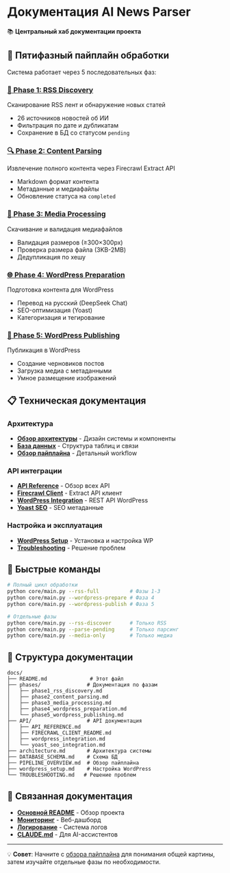 # Документация AI News Parser

📚 **Центральный хаб документации проекта**

## 🔄 Пятифазный пайплайн обработки

Система работает через 5 последовательных фаз:

### [📡 Phase 1: RSS Discovery](phases/phase1_rss_discovery.md)
Сканирование RSS лент и обнаружение новых статей
- 26 источников новостей об ИИ
- Фильтрация по дате и дубликатам
- Сохранение в БД со статусом `pending`

### [🔍 Phase 2: Content Parsing](phases/phase2_content_parsing.md)
Извлечение полного контента через Firecrawl Extract API
- Markdown формат контента
- Метаданные и медиафайлы
- Обновление статуса на `completed`

### [📸 Phase 3: Media Processing](phases/phase3_media_processing.md)
Скачивание и валидация медиафайлов
- Валидация размеров (≥300×300px)
- Проверка размера файла (3KB-2MB)
- Дедупликация по хешу

### [🌐 Phase 4: WordPress Preparation](phases/phase4_wordpress_preparation.md)
Подготовка контента для WordPress
- Перевод на русский (DeepSeek Chat)
- SEO-оптимизация (Yoast)
- Категоризация и тегирование

### [📝 Phase 5: WordPress Publishing](phases/phase5_wordpress_publishing.md)
Публикация в WordPress
- Создание черновиков постов
- Загрузка медиа с метаданными
- Умное размещение изображений

## 📋 Техническая документация

### Архитектура
- **[Обзор архитектуры](architecture.md)** - Дизайн системы и компоненты
- **[База данных](DATABASE_SCHEMA.md)** - Структура таблиц и связи
- **[Обзор пайплайна](PIPELINE_OVERVIEW.md)** - Детальный workflow

### API интеграции
- **[API Reference](API/API_REFERENCE.md)** - Обзор всех API
- **[Firecrawl Client](API/FIRECRAWL_CLIENT_README.md)** - Extract API клиент
- **[WordPress Integration](API/wordpress_integration.md)** - REST API WordPress
- **[Yoast SEO](API/yoast_seo_integration.md)** - SEO метаданные

### Настройка и эксплуатация
- **[WordPress Setup](wordpress_setup.md)** - Установка и настройка WP
- **[Troubleshooting](TROUBLESHOOTING.md)** - Решение проблем

## 🚀 Быстрые команды

```bash
# Полный цикл обработки
python core/main.py --rss-full          # Фазы 1-3
python core/main.py --wordpress-prepare # Фаза 4
python core/main.py --wordpress-publish # Фаза 5

# Отдельные фазы
python core/main.py --rss-discover      # Только RSS
python core/main.py --parse-pending     # Только парсинг
python core/main.py --media-only        # Только медиа
```

## 📁 Структура документации

```
docs/
├── README.md              # Этот файл
├── phases/               # Документация по фазам
│   ├── phase1_rss_discovery.md
│   ├── phase2_content_parsing.md
│   ├── phase3_media_processing.md
│   ├── phase4_wordpress_preparation.md
│   └── phase5_wordpress_publishing.md
├── API/                  # API документация
│   ├── API_REFERENCE.md
│   ├── FIRECRAWL_CLIENT_README.md
│   ├── wordpress_integration.md
│   └── yoast_seo_integration.md
├── architecture.md       # Архитектура системы
├── DATABASE_SCHEMA.md    # Схема БД
├── PIPELINE_OVERVIEW.md  # Обзор пайплайна
├── wordpress_setup.md    # Настройка WordPress
└── TROUBLESHOOTING.md   # Решение проблем
```

## 🔗 Связанная документация

- **[Основной README](../README.md)** - Обзор проекта
- **[Мониторинг](../monitoring/README.md)** - Веб-дашборд
- **[Логирование](../app_logging/README.md)** - Система логов
- **[CLAUDE.md](../CLAUDE.md)** - Для AI-ассистентов

---

💡 **Совет**: Начните с [обзора пайплайна](PIPELINE_OVERVIEW.md) для понимания общей картины, затем изучайте отдельные фазы по необходимости.